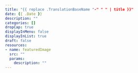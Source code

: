 ```yaml
---
title: "{{ replace .TranslationBaseName "-" " " | title }}"
date: {{ .Date }}
description: ""
categories: []
dropCap: true
displayInMenu: false
displayInList: true
draft: false
resources:
- name: featuredImage
  src: ""
  params:
    description: ""
---
```

